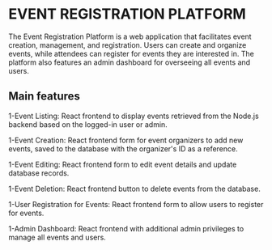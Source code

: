 # EVENT REGISTRATION PLATFORM

The Event Registration Platform is a web application that facilitates event creation, management, and registration. Users can create and organize events, while attendees can register for events they are interested in. The platform also features an admin dashboard for overseeing all events and users.

## Main features

1-Event Listing:
React frontend to display events retrieved from the Node.js backend based on the logged-in user or admin.

1-Event Creation:
React frontend form for event organizers to add new events, saved to the database with the organizer's ID as a reference.

1-Event Editing:
React frontend form to edit event details and update database records.

1-Event Deletion:
React frontend button to delete events from the database.

1-User Registration for Events:
React frontend form to allow users to register for events.

1-Admin Dashboard:
React frontend with additional admin privileges to manage all events and users.
